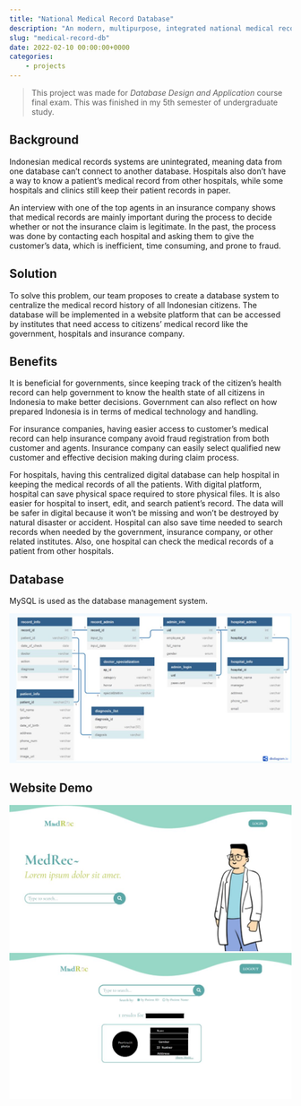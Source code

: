 ```yaml
---
title: "National Medical Record Database"
description: "An modern, multipurpose, integrated national medical record database system."
slug: "medical-record-db"
date: 2022-02-10 00:00:00+0000
categories:
    - projects
---
```


> This project was made for _Database Design and Application_ course final exam. This was finished in my 5th semester of undergraduate study.

## Background

Indonesian medical records systems are unintegrated, meaning data from one database can’t connect to another database. Hospitals also don’t have a way to know a patient’s medical record from other hospitals, while some hospitals and clinics still keep their patient records in paper.

An interview with one of the top agents in an insurance company shows that medical records are mainly important during the process to decide whether or not the insurance claim is legitimate. In the past, the process was done by contacting each hospital and asking them to give the customer’s data, which is inefficient, time consuming, and prone to fraud.

## Solution

To solve this problem, our team proposes to create a database system to centralize the medical record history of all Indonesian citizens. The database will be implemented in a website platform that can be accessed by institutes that need access to citizens’ medical record like the government, hospitals and insurance company.

## Benefits

It is beneficial for governments, since keeping track of the citizen’s health record can help government to know the health state of all citizens in Indonesia to make better decisions. Government can also reflect on how prepared Indonesia is in terms of medical technology and handling.

For insurance companies, having easier access to customer’s medical record can help insurance company avoid fraud registration from both customer and agents. Insurance company can easily select qualified new customer and effective decision making during claim process.

For hospitals, having this centralized digital database can help hospital in keeping the medical records of all the patients. With digital platform, hospital can save physical space required to store physical files. It is also easier for hospital to insert, edit, and search patient’s record. The data will be safer in digital because it won’t be missing and won’t be destroyed by natural disaster or accident. Hospital can also save time needed to search records when needed by the government, insurance company, or other related institutes. Also, one hospital can check the medical records of a patient from other hospitals.

## Database

MySQL is used as the database management system.

![Picture: ER diagram of the database](er-diagram.jpg)

## Website Demo

![Picture: Website home page](homepage.jpg)
![Picture: Search result by ID (data censored)))](search-result.jpg)
